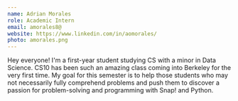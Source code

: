 ```yaml
---
name: Adrian Morales
role: Academic Intern
email: amorales8@
website: https://www.linkedin.com/in/aomorales/
photo: amorales.png
---
```

Hey everyone! I'm a first-year student studying CS with a minor in Data Science. CS10 has been such an amazing class coming into Berkeley for the very first time. My goal for this semester is to help those students who may not necessarily fully comprehend problems and push them to discover a passion for problem-solving and programming with Snap! and Python.  
